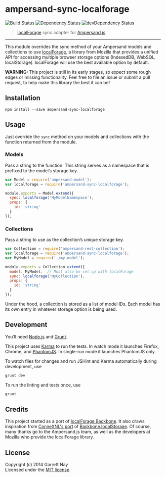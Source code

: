 # ampersand-sync-localforage

[![Build Status](https://secure.travis-ci.org/garrettn/ampersand-sync-localforage.png?branch=master)](http://travis-ci.org/garrettn/ampersand-sync-localforage)
[![Dependency Status](https://david-dm.org/garrettn/ampersand-sync-localforage.svg)](https://david-dm.org/garrettn/ampersand-sync-localforage)
[![devDependency Status](https://david-dm.org/garrettn/ampersand-sync-localforage/dev-status.svg)](https://david-dm.org/garrettn/ampersand-sync-localforage#info=devDependencies)

> [localForage](http://mozilla.github.io/localForage) sync adapter for [Ampersand.js](http://ampersandjs.com)

---

This module overrides the sync method of your Ampersand models and collections to use [localForage](http://mozilla.github.io/localForage), a library from Mozilla that provides a unified API for accessing multiple browser storage options (IndexedDB, WebSQL, localStorage). localForage will use the best available option by default.

**WARNING:** This project is still in its early stages, so expect some rough edges or missing functionality. Feel free to file an issue or submit a pull request, to help make this library the best it can be!

## Installation

```
npm install --save ampersand-sync-localforage
```

## Usage

Just override the `sync` method on your models and collections with the function returned from the module.

### Models

Pass a string to the function. This string serves as a namespace that is prefixed to the model’s storage key.

```js
var Model = require('ampersand-model');
var localforage = require('ampersand-sync-localforage');

module.exports = Model.extend({
  sync: localforage('MyModelNamespace'),
  props: {
    id: 'string'
  }
});
```

### Collections

Pass a string to use as the collection’s unique storage key.

```js
var Collection = require('ampersand-rest-collection');
var localforage = require('ampersand-sync-localforage');
var MyModel = require('./my-model');

module.exports = Collection.extend({
  model: MyModel,  // Must also be set up with localForage
  sync: localforage('MyCollection'),
  props: {
    id: 'string'
  }
});
```

Under the hood, a collection is stored as a list of model IDs. Each model has its own entry in whatever storage option is being used.

## Development

You’ll need [Node.js](http://nodejs.org) and [Grunt](http://gruntjs.com/getting-started#installing-the-cli).

This project uses [Karma](http://karma-runner.github.io) to run the tests. In watch mode it launches Firefox, Chrome, and [PhantomJS](http://phantomjs.org/). In single-run mode it launches PhantomJS only.

To watch files for changes and run JSHint and Karma automatically during development, use

```bash
grunt dev
```

To run the linting and tests once, use

```bash
grunt
```

## Credits

This project started as a port of [localForage Backbone](https://github.com/mozilla/localForage-backbone). It also draws inspiration from [ConneXNL's port](https://github.com/ConneXNL/ampersand-sync-localstorage) of [Backbone.localStorage](https://github.com/jeromegn/Backbone.localStorage). Of course, many thanks go to the Ampersand.js team, as well as the developers at Mozilla who provide the localForage library.

## License

Copyright (c) 2014 Garrett Nay  
Licensed under the [MIT license](LICENSE.txt).
